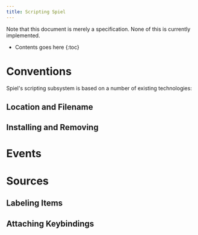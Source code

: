 ```yaml
---
title: Scripting Spiel
---
```


Note that this document is merely a specification. None of this is currently implemented.

* Contents goes here
{:toc}

# Conventions

Spiel's scripting subsystem is based on a number of existing technologies:

## Location and Filename

## Installing and Removing

# Events

# Sources

## Labeling Items

## Attaching Keybindings

